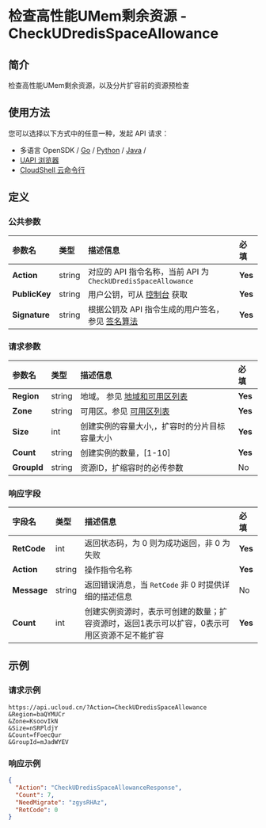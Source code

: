 # 检查高性能UMem剩余资源 - CheckUDredisSpaceAllowance

## 简介

检查高性能UMem剩余资源，以及分片扩容前的资源预检查






## 使用方法

您可以选择以下方式中的任意一种，发起 API 请求：
- 多语言 OpenSDK / [Go](https://github.com/ucloud/ucloud-sdk-go) / [Python](https://github.com/ucloud/ucloud-sdk-python3) / [Java](https://github.com/ucloud/ucloud-sdk-java) /
- [UAPI 浏览器](https://console.ucloud.cn/uapi/detail?id=CheckUDredisSpaceAllowance)
- [CloudShell 云命令行](https://shell.ucloud.cn/)


## 定义

### 公共参数

| 参数名 | 类型 | 描述信息 | 必填 |
|:---|:---|:---|:---|
| **Action**     | string  | 对应的 API 指令名称，当前 API 为 `CheckUDredisSpaceAllowance`                        | **Yes** |
| **PublicKey**  | string  | 用户公钥，可从 [控制台](https://console.ucloud.cn/uapi/apikey) 获取                                             | **Yes** |
| **Signature**  | string  | 根据公钥及 API 指令生成的用户签名，参见 [签名算法](api/summary/signature.md)  | **Yes** |

### 请求参数

| 参数名 | 类型 | 描述信息 | 必填 |
|:---|:---|:---|:---|
| **Region** | string | 地域。 参见 [地域和可用区列表](https://docs.ucloud.cn/api/summary/regionlist) |**Yes**|
| **Zone** | string | 可用区。参见 [可用区列表](https://docs.ucloud.cn/api/summary/regionlist) |**Yes**|
| **Size** | int | 创建实例的容量大小,，扩容时的分片目标容量大小 |**Yes**|
| **Count** | string | 创建实例的数量，[1-10] |**Yes**|
| **GroupId** | string | 资源ID，扩缩容时的必传参数 |No|

### 响应字段

| 字段名 | 类型 | 描述信息 | 必填 |
|:---|:---|:---|:---|
| **RetCode** | int | 返回状态码，为 0 则为成功返回，非 0 为失败 |**Yes**|
| **Action** | string | 操作指令名称 |**Yes**|
| **Message** | string | 返回错误消息，当 `RetCode` 非 0 时提供详细的描述信息 |No|
| **Count** | int | 创建实例资源时，表示可创建的数量；扩容资源时，返回1表示可以扩容，0表示可用区资源不足不能扩容 |**Yes**|




## 示例

### 请求示例
    
```
https://api.ucloud.cn/?Action=CheckUDredisSpaceAllowance
&Region=baQYMUCr
&Zone=KsoovIkN
&Size=nSRPldjY
&Count=fFoecQur
&GroupId=mJadWYEV
```

### 响应示例
    
```json
{
  "Action": "CheckUDredisSpaceAllowanceResponse",
  "Count": 7,
  "NeedMigrate": "zgysRHAz",
  "RetCode": 0
}
```





